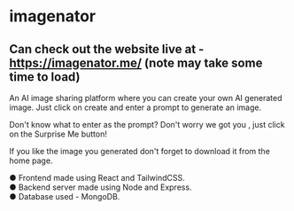 # imagenator

## Can check out the website live at - https://imagenator.me/ (note may take some time to load)

An AI image sharing platform where you can create your own AI generated image.
Just click on create and enter a prompt to generate an image.

Don't know what to enter as the prompt? 
Don't worry we got you , just click on the Surprise Me button!

If you like the image you generated don't forget to download it from the home page.

●	Frontend made using React and TailwindCSS.\
● Backend server made using Node and Express.\
● Database used - MongoDB.
